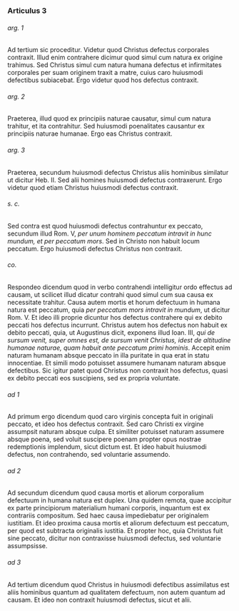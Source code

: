 ### Articulus 3

###### arg. 1
Ad tertium sic proceditur. Videtur quod Christus defectus corporales contraxit. Illud enim contrahere dicimur quod simul cum natura ex origine trahimus. Sed Christus simul cum natura humana defectus et infirmitates corporales per suam originem traxit a matre, cuius caro huiusmodi defectibus subiacebat. Ergo videtur quod hos defectus contraxit.

###### arg. 2
Praeterea, illud quod ex principiis naturae causatur, simul cum natura trahitur, et ita contrahitur. Sed huiusmodi poenalitates causantur ex principiis naturae humanae. Ergo eas Christus contraxit.

###### arg. 3
Praeterea, secundum huiusmodi defectus Christus aliis hominibus similatur ut dicitur Heb. II. Sed alii homines huiusmodi defectus contraxerunt. Ergo videtur quod etiam Christus huiusmodi defectus contraxit.

###### s. c.
Sed contra est quod huiusmodi defectus contrahuntur ex peccato, secundum illud Rom. V, *per unum hominem peccatum intravit in hunc mundum, et per peccatum mors*. Sed in Christo non habuit locum peccatum. Ergo huiusmodi defectus Christus non contraxit.

###### co.
Respondeo dicendum quod in verbo contrahendi intelligitur ordo effectus ad causam, ut scilicet illud dicatur contrahi quod simul cum sua causa ex necessitate trahitur. Causa autem mortis et horum defectuum in humana natura est peccatum, quia *per peccatum mors intravit in mundum*, ut dicitur Rom. V. Et ideo illi proprie dicuntur hos defectus contrahere qui ex debito peccati hos defectus incurrunt. Christus autem hos defectus non habuit ex debito peccati, quia, ut Augustinus dicit, exponens illud Ioan. III, *qui de sursum venit, super omnes est, de sursum venit Christus, idest de altitudine humanae naturae, quam habuit ante peccatum primi hominis*. Accepit enim naturam humanam absque peccato in illa puritate in qua erat in statu innocentiae. Et simili modo potuisset assumere humanam naturam absque defectibus. Sic igitur patet quod Christus non contraxit hos defectus, quasi ex debito peccati eos suscipiens, sed ex propria voluntate.

###### ad 1
Ad primum ergo dicendum quod caro virginis concepta fuit in originali peccato, et ideo hos defectus contraxit. Sed caro Christi ex virgine assumpsit naturam absque culpa. Et similiter potuisset naturam assumere absque poena, sed voluit suscipere poenam propter opus nostrae redemptionis implendum, sicut dictum est. Et ideo habuit huiusmodi defectus, non contrahendo, sed voluntarie assumendo.

###### ad 2
Ad secundum dicendum quod causa mortis et aliorum corporalium defectuum in humana natura est duplex. Una quidem remota, quae accipitur ex parte principiorum materialium humani corporis, inquantum est ex contrariis compositum. Sed haec causa impediebatur per originalem iustitiam. Et ideo proxima causa mortis et aliorum defectuum est peccatum, per quod est subtracta originalis iustitia. Et propter hoc, quia Christus fuit sine peccato, dicitur non contraxisse huiusmodi defectus, sed voluntarie assumpsisse.

###### ad 3
Ad tertium dicendum quod Christus in huiusmodi defectibus assimilatus est aliis hominibus quantum ad qualitatem defectuum, non autem quantum ad causam. Et ideo non contraxit huiusmodi defectus, sicut et alii.

